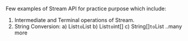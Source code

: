 Few examples of Stream API for practice purpose which include:
1. Intermediate and Terminal operations of Stream.
2. String Conversion:
    a) List<String>` to `List<Integer>
    b) List<String>` to `int[]
    c) String[]` to `List<Integer>
    ..many more
